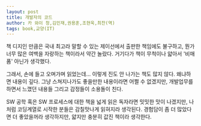 ```yaml
---
layout: post
title: 개발자의 코드
author: 카 와이 청,김민재,권용훈,조현욱,최찬(역)
tags: book,교양(IT)
---
```


책 디지인 만큼은 국내 최고라 말할 수 있는 제이선에서 출판한 책임에도 불구하고, 뭔가 너무 많은 여백을 자랑하는 책이라서 약간 놀랐다. 거기다가 책이 무척이나 얇아서 '비매품' 아닌가 생각했다.

그래서, 손에 들고 오며가며 읽었는데... 이렇게 진도 안 나가는 책도 많지 않다. 왜냐하면 내용이 깊다. 그냥 스쳐지나가도 좋을만한 내용이라면 어쩔 수 없겠지만, 개발업무를 하면서 느꼈던 내용들 그리고 감정들이 소용돌이 친다.

SW 공학 혹은 SW 프로세스에 대한 책을 넓게 읽은 독자라면 밋밋한 맛이 나겠지만, 나처럼 코딩계열로 시작한 분들은 감칠맛나게 읽혀지라 생각된다. 경험담이 좀 더 많았다면 더 좋았을꺼라 생각하지만, 얇지만 충분히 값진 책이라 생각한다.
